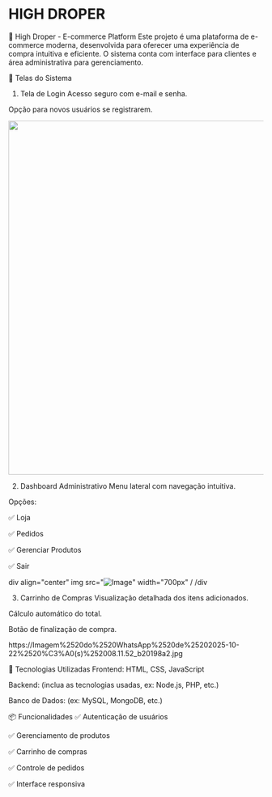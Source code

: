 # HIGH DROPER

🛒 High Droper - E-commerce Platform
Este projeto é uma plataforma de e-commerce moderna, desenvolvida para oferecer uma experiência de compra intuitiva e eficiente. O sistema conta com interface para clientes e área administrativa para gerenciamento.

📸 Telas do Sistema
1. Tela de Login
Acesso seguro com e-mail e senha.

Opção para novos usuários se registrarem.

<div align="center">
<img src="![Image](https://github.com/user-attachments/assets/61f2ec48-51ca-41b7-9964-e0c4d45571a5)" width="700px" />
</div>



2. Dashboard Administrativo
Menu lateral com navegação intuitiva.

Opções:

✅ Loja

✅ Pedidos

✅ Gerenciar Produtos

✅ Sair

div align="center"
img src="![Image](https://github.com/user-attachments/assets/1a775edd-ca9a-4b75-a30e-1322e02a7df0)" width="700px" /
/div


3. Carrinho de Compras
Visualização detalhada dos itens adicionados.

Cálculo automático do total.

Botão de finalização de compra.

https://Imagem%2520do%2520WhatsApp%2520de%25202025-10-22%2520%C3%A0(s)%252008.11.52_b20198a2.jpg

🚀 Tecnologias Utilizadas
Frontend: HTML, CSS, JavaScript

Backend: (inclua as tecnologias usadas, ex: Node.js, PHP, etc.)

Banco de Dados: (ex: MySQL, MongoDB, etc.)

📦 Funcionalidades
✅ Autenticação de usuários

✅ Gerenciamento de produtos

✅ Carrinho de compras

✅ Controle de pedidos

✅ Interface responsiva
